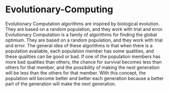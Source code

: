 # Evolutionary-Computing
Evolutionary Computation algorithms are inspired by biological evolution. They are based on a random population, and they work with trial and error. 
Evolutionary Computation is a family of algorithms for finding the global optimum. They are based on a random population, and they work with trial and error. The general idea of these algorithms is that when there is a population available, each population member has some qualities, and these qualities can be good or bad. If one of the population members has more bad qualities than others, the chance for survival becomes less than others for that member, and the possibility of making the next generation will be less than the others for that member. With this concept, the population will become better and better each generation because a better part of the generation will make the next generation.
